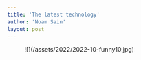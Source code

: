 ```yaml
---
title: 'The latest technology'
author: 'Noam Sain'
layout: post
---
```


<figure class="wp-block-image size-full">![](/assets/2022/2022-10-funny10.jpg)</figure>